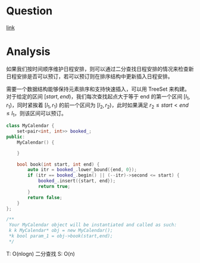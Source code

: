 # Question
[link](https://leetcode.cn/problems/my-calendar-i/)

# Analysis
如果我们按时间顺序维护日程安排，则可以通过二分查找日程安排的情况来检查新日程安排是否可以预订，若可以预订则在排序结构中更新插入日程安排。

需要一个数据结构能够保持元素排序和支持快速插入，可以用 TreeSet 来构建。对于给定的区间 $[start,end)$，我们每次查找起点大于等于 end 的第一个区间 $[l_1,r_1)$，同时紧挨着 $[l_1,r_1)$ 的前一个区间为 $[l_2,r_2)$，此时如果满足 $r_2 \le \textit{start} < \textit{end} \le l_1$，则该区间可以预订。

```cpp
class MyCalendar {
    set<pair<int, int>> booked_;
public:
    MyCalendar() {

    }
    
    bool book(int start, int end) {
        auto itr = booked_.lower_bound({end, 0});
        if (itr == booked_.begin() || (--itr)->second <= start) {
            booked_.insert({start, end});
            return true;
        }
        return false;
    }
};

/**
 Your MyCalendar object will be instantiated and called as such:
 k k MyCalendar* obj = new MyCalendar();
 *k bool param_1 = obj->book(start,end);
 */
```

T: O(nlogn) 二分查找
S: O(n)